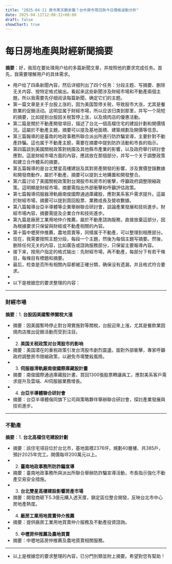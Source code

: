 ```yaml
---
title: "2025-04-11 房市黑天鵝來襲？台中房市現況與今日價格波動分析"
date: 2025-04-11T12:08:11+08:00
draft: false
showChart: true
---
```


# 每日房地產與財經新聞摘要

### <think>
**摘要**：好，我现在要处理用户给的多篇新聞文章，并按照他的要求完成任务。首先，我需要理解用户的具体需求。

- 用户给了四条新聞內容，然后详细列出了四个任务：分段主题、写摘要、删除无关内容、按特定格式输出。看起来这些新聞涉及財經市場和不動產兩個主題，所以我需要先仔细阅读每篇新聞，确定它们的主题。
- 第一篇文章是关于台股上涨的，因为美国暂停关税，导致股市大涨，尤其是餐飲業的促銷活动。这明显属于財經市場，所以应该归类到那里，并写一个简短的摘要，比如提到台股因关税暂停上涨，以及燒肉店的優惠活動。
- 第二篇是關於不動產開發項目，描述了台北一個高檔住宅的建設計劃和開價情況。這屬於不動產主題，摘要可以提及基地面積、建築規劃及開價等信息。
- 第三篇報導的是臺南的地政事務所聯合派出所進行防詐騙宣導，主要針對不動產詐騙。這也属于不動產主题，需要在摘要中提到防詐活動和市長的指示。
- 第四篇談到美國關稅政策對桃園及其他縣市產業的影響，以及政府舉行研討會應對。這是財經市場方面的內容，應該放在那個部分，并写一个关于調整政策和建立合作體系的摘要。
- 第五篇報導的是台北雙星高樓建設及其對房產開發的影響，涉及實價登錄數據和開發商動作，屬於不動產，摘要可以提到土地購置和開發整合。
- 第六篇讨论了美國關稅政策對台灣股市和房市的衝擊，呼籲政府調整限縮政策。這明顯是財經市場，摘要需指出外部衝擊和呼籲評估政策。
- 第七篇報導伺服器滑軌廠南俊國際通過庫藏股，應對美系客戶需求提升。這屬於財經市場，摘要可以提到買回股票、業務成長及營收數據。
- 第八篇報導台亞半導體等企業舉辦聯合研討會，談論產業發展和技術進步。財經市場內容，摘要需提及企業合作和技術進步。
- 第九篇是廠房工業用地仲介推薦，屬於不動產諮詢服務，直接放棄這部分，因為根據要求只保留與財經或不動產相關的內容。
- 第十篇中壢房仲推薦，農地買賣等，同樣属于不動產，可以整理到相應部分。
- 现在，我需要按照主题分段，每段一个主題，然後为每個主題写摘要。然後，删除任何无关的内容，比如廣告或諮詢服務部分，只保留主要報導內容。
- 接下来，按用户指定的格式输出：先財經市場，再不動產，每部分下有若干條目，每條目有標題和摘要。
- 最后，检查是否所有相關內容都被正確分類，确保没有遗漏，并且格式符合要求。
- </think>
- 以下是根据您的要求整理的内容：
- ---

### 財經市場
**摘要**：1. **台股因美國暫停關稅大漲**

- 摘要：因美國暫時停止對台灣實施對等關稅，台股迎來上漲，尤其是餐飲業因燒肉店推出促銷活動而受到注目。
- 2. **美国关税政策对台湾股市的影响**
- 摘要：美国潜在的重税政策引发台湾股市劇烈震盪。面對外部衝擊，專家呼籲政府調整房市限縮政策，以避免市場雙殺風險。
- 3. **伺服器滑軌廠南俊國際庫藏股計畫**
- 摘要：南俊國際通過庫藏股計畫，買回1300張股票轉讓員工，應對美系客戶需求提升及雲端、AI伺服器業務增長。
- 4. **台亞半導體聯合研討會**
- 摘要：台亞半導體偕同旗下公司與策略夥伴舉辦聯合研討會，探討產業發展與技術進步。
- ---

### 不動產
**摘要**：1. **台北高檔住宅建設計劃**

- 摘要：該住宅項目位於台北市，基地面積2376坪，規劃40層樓、共385戶，預計2025年完工。開價每坪200萬元以上。
- 2. **臺南地政事務所防詐騙宣導**
- 摘要：臺南地政事務所與派出所聯合舉辦防詐騙宣導活動，市長指示強化不動產交易安全措施。
- 3. **台北雙星高樓建設影響房產市場**
- 摘要：開發商砸下5.3億元購入透天厝，鎖定區位整合開發，反映台北市中心房地產熱度。
- 4. **廠房工業用地買賣仲介推薦**
- 摘要：提供廠房工業用地買賣仲介服務及不動產投資諮詢。
- 5. **中壢房仲推薦及農地買賣**
- 摘要：中壢地區房仲推薦及農地買賣相關服務。
- ---
- 以上是根據您的要求整理的內容，已分門別類並附上摘要。希望對您有幫助！



